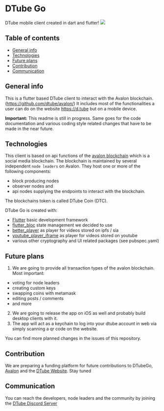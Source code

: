 # DTube Go

DTube mobile client created in dart and flutter!
![](https://about.d.tube/img/kit/Logo_Black.png)

## Table of contents
* [General info](#general-info)
* [Technologies](#technologies)
* [Future plans](#future-plans)
* [Contribution](#contribution)
* [Communication](#communication)

## General info
This is a flutter based DTube client to interact with the Avalon blockchain. (https://github.com/dtube/avalon/)
It includes most of the functionalities a user can do on the website https://d.tube but on a mobile device.

**Important:** This readme is still in progress. 
Same goes for the code documentation and various coding style related changes that have to be made in the near future.

## Technologies
This client is based on api functions of the [avalon blockchain](https://github.com/dtube/avalon/) which is a social media blockchain. 
The blockchain is maintained by several independent `node leaders` on Avalon. They host one or more of the following components:
- block producing nodes
- observer nodes and 
- api nodes supplying the endpoints to interact with the blockchain.

The blockchains token is called DTube Coin (DTC).

DTube Go is created with:
* [Flutter](https://github.com/flutter/flutter) basic development framework
* [flutter_bloc](https://github.com/felangel/bloc/tree/master/packages/flutter_bloc) state management we decided to use
* [better_player](https://github.com/jhomlala/betterplayer) as player for videos stored on ipfs / sia 
* [youtube_player_iframe](https://github.com/sarbagyastha/youtube_player_flutter) as player for videos stored on youtube
* various other cryptography and UI related packages (see pubspec.yaml)

## Future plans
1. We are going to provide all transaction types of the avalon blockchain. Most important: 
- voting for node leaders
- creating custom keys
- swapping coins with metamask
- editing posts / comments
- and more
2. We are going to release the app on iOS as well and probably build desktop clients with it.
3. The app will act as a keychain to log into your dtube account in web via simply scanning a qr code on the website.

You can find more planned changes in the issues of this repository.

## Contribution
We are preparing a funding platform for future contributions to DTubeGo, [Avalon](https://github.com/dtube/avalon/) and the [DTube Website](https://github.com/dtube/dtube). Stay tuned

## Communication
You can reach the developers, node leaders and the community by joining the [DTube Discord Server](https://discord.gg/hdHf92x)

